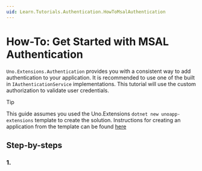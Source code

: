 ```yaml
---
uid: Learn.Tutorials.Authentication.HowToMsalAuthentication
---
```

# How-To: Get Started with MSAL Authentication

`Uno.Extensions.Authentication` provides you with a consistent way to add authentication to your application. It is recommended to use one of the built in `IAuthenticationService` implementations. This tutorial will use the custom authorization to validate user credentials.

> [!TIP]
> This guide assumes you used the Uno.Extensions `dotnet new unoapp-extensions` template to create the solution. Instructions for creating an application from the template can be found [here](xref:Overview.Extensions)

## Step-by-steps

### 1. 